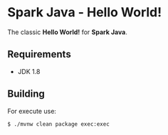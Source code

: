 # Spark Java - Hello World!

The classic **Hello World!** for **Spark Java**.

## Requirements

- JDK 1.8

## Building

For execute use:

`$ ./mvnw clean package exec:exec`


